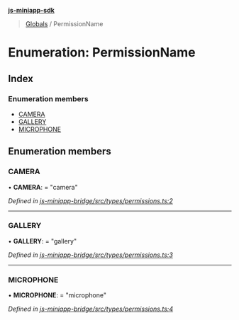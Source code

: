 **[js-miniapp-sdk](../README.md)**

> [Globals](../README.md) / PermissionName

# Enumeration: PermissionName

## Index

### Enumeration members

* [CAMERA](permissionname.md#camera)
* [GALLERY](permissionname.md#gallery)
* [MICROPHONE](permissionname.md#microphone)

## Enumeration members

### CAMERA

•  **CAMERA**:  = "camera"

*Defined in [js-miniapp-bridge/src/types/permissions.ts:2](https://github.com/rakutentech/js-miniapp/blob/759cace/js-miniapp-bridge/src/types/permissions.ts#L2)*

___

### GALLERY

•  **GALLERY**:  = "gallery"

*Defined in [js-miniapp-bridge/src/types/permissions.ts:3](https://github.com/rakutentech/js-miniapp/blob/759cace/js-miniapp-bridge/src/types/permissions.ts#L3)*

___

### MICROPHONE

•  **MICROPHONE**:  = "microphone"

*Defined in [js-miniapp-bridge/src/types/permissions.ts:4](https://github.com/rakutentech/js-miniapp/blob/759cace/js-miniapp-bridge/src/types/permissions.ts#L4)*
